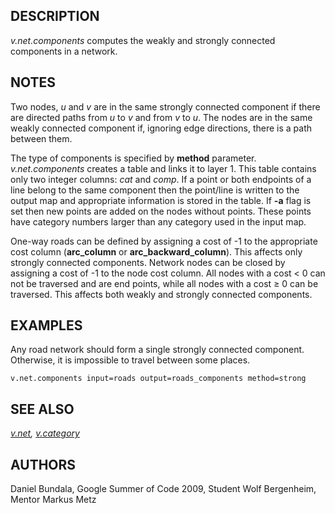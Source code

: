 ## DESCRIPTION

*v.net.components* computes the weakly and strongly connected components
in a network.

## NOTES

Two nodes, *u* and *v* are in the same strongly connected component if
there are directed paths from *u* to *v* and from *v* to *u*. The nodes
are in the same weakly connected component if, ignoring edge directions,
there is a path between them.

The type of components is specified by **method** parameter.
*v.net.components* creates a table and links it to layer 1. This table
contains only two integer columns: *cat* and *comp*. If a point or both
endpoints of a line belong to the same component then the point/line is
written to the output map and appropriate information is stored in the
table. If **-a** flag is set then new points are added on the nodes
without points. These points have category numbers larger than any
category used in the input map.

One-way roads can be defined by assigning a cost of -1 to the
appropriate cost column (**arc_column** or **arc_backward_column**).
This affects only strongly connected components. Network nodes can be
closed by assigning a cost of -1 to the node cost column. All nodes with
a cost \< 0 can not be traversed and are end points, while all nodes
with a cost ≥ 0 can be traversed. This affects both weakly and strongly
connected components.

## EXAMPLES

Any road network should form a single strongly connected component.
Otherwise, it is impossible to travel between some places.

```shell
v.net.components input=roads output=roads_components method=strong
```

## SEE ALSO

*[v.net](v.net.md), [v.category](v.category.md)*

## AUTHORS

Daniel Bundala, Google Summer of Code 2009, Student
Wolf Bergenheim, Mentor
Markus Metz
